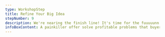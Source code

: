 ```yaml
---
type: WorkshopStep
title: Refine Your Big Idea
stepNumber: 9
description: We're nearing the finish line! It's time for the fuuuuunn part—let's brainstorm painkiller offer ideas. Sparky is here to help you, but remember that the most original ideas will likely come from your own brain.
infoBoxContent: A painkiller offer solve profitable problems that buyers will pay to solve
---
```

